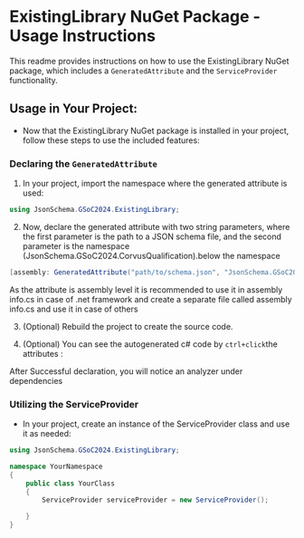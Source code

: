 # ExistingLibrary NuGet Package - Usage Instructions

This readme provides instructions on how to use the ExistingLibrary NuGet package, which includes a `GeneratedAttribute` and the `ServiceProvider` functionality.

## Usage in Your Project:

- Now that the ExistingLibrary NuGet package is installed in your project, follow these steps to use the included features:

### Declaring the `GeneratedAttribute`

1. In your project, import the namespace where the generated attribute is used:

```csharp
using JsonSchema.GSoC2024.ExistingLibrary;
```

2. Now, declare the generated attribute with two string parameters, where the first parameter is the path to a JSON schema file, and the second parameter is the namespace (JsonSchema.GSoC2024.CorvusQualification).below the namespace

```csharp
[assembly: GeneratedAttribute("path/to/schema.json", "JsonSchema.GSoC2024.CorvusQualification")]
```

As the attribute is assembly level it is recommended to use it in assembly info.cs in case of .net framework and create a separate file called assembly info.cs and use it in case of others

<!-- ![assemblyInfo](https://github.com/mathanraj0601/JsonSchemaSourceGeneratorTask/assets/98396468/f979357e-523e-44de-b18c-033dbccdb8bb)
 -->

3.  (Optional) Rebuild the project to create the source code.

4.  (Optional) You can see the autogenerated c# code by `ctrl+click`the attributes :

    <!-- ![generatedCode](https://github.com/mathanraj0601/JsonSchemaSourceGeneratorTask/assets/98396468/e99fa027-8eef-415f-afdc-d25773f76c8f) -->

After Successful declaration, you will notice an analyzer under dependencies

<!-- ![analyzer](https://github.com/mathanraj0601/JsonSchemaSourceGeneratorTask/assets/98396468/be1a27a3-1777-4d33-a525-33d9a0a8c32a) -->

### Utilizing the ServiceProvider

- In your project, create an instance of the ServiceProvider class and use it as needed:

```csharp
using JsonSchema.GSoC2024.ExistingLibrary;

namespace YourNamespace
{
    public class YourClass
    {
        ServiceProvider serviceProvider = new ServiceProvider();

    }
}
```
